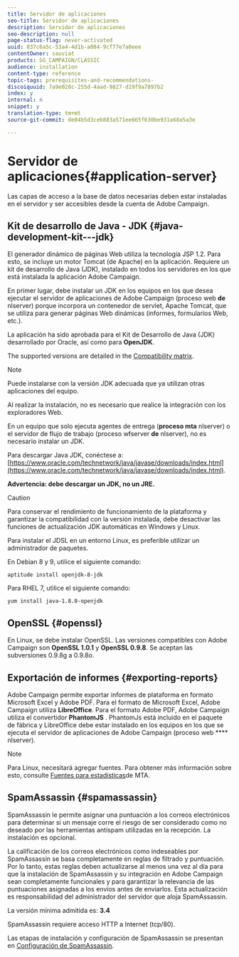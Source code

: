 ```yaml
---
title: Servidor de aplicaciones
seo-title: Servidor de aplicaciones
description: Servidor de aplicaciones
seo-description: null
page-status-flag: never-activated
uuid: 837c6a5c-53a4-4d1b-a084-9cf77e7a0eee
contentOwner: sauviat
products: SG_CAMPAIGN/CLASSIC
audience: installation
content-type: reference
topic-tags: prerequisites-and-recommendations-
discoiquuid: 7a9e028c-255d-4aad-9827-d19f9a7897b2
index: y
internal: n
snippet: y
translation-type: tm+mt
source-git-commit: de04b5d3ceb883a571ee665f630be931a68a5a3e

---
```



# Servidor de aplicaciones{#application-server}

Las capas de acceso a la base de datos necesarias deben estar instaladas en el servidor y ser accesibles desde la cuenta de Adobe Campaign.

## Kit de desarrollo de Java - JDK {#java-development-kit---jdk}

El generador dinámico de páginas Web utiliza la tecnología JSP 1.2. Para esto, se incluye un motor Tomcat (de Apache) en la aplicación. Requiere un kit de desarrollo de Java (JDK), instalado en todos los servidores en los que está instalada la aplicación Adobe Campaign.

En primer lugar, debe instalar un JDK en los equipos en los que desea ejecutar el servidor de aplicaciones de Adobe Campaign (proceso web **de** nlserver) porque incorpora un contenedor de servlet, Apache Tomcat, que se utiliza para generar páginas Web dinámicas (informes, formularios Web, etc.).

La aplicación ha sido aprobada para el Kit de Desarrollo de Java (JDK) desarrollado por Oracle, así como para **OpenJDK**.

The supported versions are detailed in the [Compatibility matrix](https://helpx.adobe.com/campaign/kb/compatibility-matrix.html).

>[!NOTE]
>
>Puede instalarse con la versión JDK adecuada que ya utilizan otras aplicaciones del equipo.
>  
>Al realizar la instalación, no es necesario que realice la integración con los exploradores Web.
>
>En un equipo que solo ejecuta agentes de entrega (**proceso mta** nlserver) o el servidor de flujo de trabajo (proceso wfserver **de** nlserver), no es necesario instalar un JDK.

Para descargar Java JDK, conéctese a: [https://www.oracle.com/technetwork/java/javase/downloads/index.html](https://www.oracle.com/technetwork/java/javase/downloads/index.html).

**Advertencia: debe descargar un JDK, no un JRE.**

>[!CAUTION]
>
>Para conservar el rendimiento de funcionamiento de la plataforma y garantizar la compatibilidad con la versión instalada, debe desactivar las funciones de actualización JDK automáticas en Windows y Linux.

Para instalar el JDSL en un entorno Linux, es preferible utilizar un administrador de paquetes.

En Debian 8 y 9, utilice el siguiente comando:

```
aptitude install openjdk-8-jdk
```

Para RHEL 7, utilice el siguiente comando:

```
yum install java-1.8.0-openjdk
```

## OpenSSL {#openssl}

En Linux, se debe instalar OpenSSL. Las versiones compatibles con Adobe Campaign son **OpenSSL 1.0.1** y **OpenSSL 0.9.8**. Se aceptan las subversiones 0.9.8g a 0.9.8o.

## Exportación de informes {#exporting-reports}

Adobe Campaign permite exportar informes de plataforma en formato Microsoft Excel y Adobe PDF. Para el formato de Microsoft Excel, Adobe Campaign utiliza **LibreOffice**. Para el formato Adobe PDF, Adobe Campaign utiliza el convertidor **PhantomJS** . PhantomJs está incluido en el paquete de fábrica y LibreOffice debe estar instalado en los equipos en los que se ejecuta el servidor de aplicaciones de Adobe Campaign (proceso web **** nlserver).

>[!NOTE]
>
>Para Linux, necesitará agregar fuentes. Para obtener más información sobre esto, consulte [Fuentes para estadísticas](../../installation/using/prerequisites-of-campaign-installation-in-linux.md#fonts-for-mta-statistics)de MTA.

## SpamAssassin {#spamassassin}

SpamAssassin le permite asignar una puntuación a los correos electrónicos para determinar si un mensaje corre el riesgo de ser considerado como no deseado por las herramientas antispam utilizadas en la recepción. La instalación es opcional.

La calificación de los correos electrónicos como indeseables por SpamAssassin se basa completamente en reglas de filtrado y puntuación. Por lo tanto, estas reglas deben actualizarse al menos una vez al día para que la instalación de SpamAssassin y su integración en Adobe Campaign sean completamente funcionales y para garantizar la relevancia de las puntuaciones asignadas a los envíos antes de enviarlos. Esta actualización es responsabilidad del administrador del servidor que aloja SpamAssassin.

La versión mínima admitida es: **3.4**

SpamAssassin requiere acceso HTTP a Internet (tcp/80).

Las etapas de instalación y configuración de SpamAssassin se presentan en [Configuración de SpamAssassin](../../installation/using/configuring-spamassassin.md).
